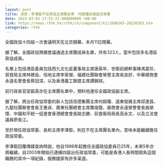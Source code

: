 ```yaml
---
layout: post
title: 消息：李澤鉅不在政協主席團名單　何超瓊邱達昌任常委
date: 2023-03-03 17:52:23.000000000 +08:00
link: https://news.rthk.hk/rthk/ch/component/k2/1690365-20230303.htm
categories: rthk
---
```


全國政協十四屆一次會議明天在北京開幕，本月11日閉幕。

據了解，全國政協預備會議通過主席團成員名單，共有323人，當中包括多名港區政協成員。

名單上包括港區委員包括西九文化區董事局主席唐英年、世衛前總幹事陳馮富珍、貿發局主席林建岳、恒地主席李家傑、福建社團聯會榮譽主席吳良好、中華總商會永遠名譽會長蔡冠深，以及香港義工聯盟主席譚錦球。

前行政長官梁振英亦在主席團名單中，預料他連任全國政協副主席。

據了解，將出任政協常委的新人包括信德集團主席何超瓊、遠東發展主席邱達昌、九龍社團聯會會長王惠貞、廣東社團總會主席龔俊龍、廠商會永遠榮譽會長施榮懷、中國和平統一促進會香港總會會長姚志勝、前食衞局局長高永文、以及立法會議員廖長江。

至於現任政協常委、長和主席李澤鉅，則在不在主席團名單內，意味未能繼續擔任政協常委。

李澤鉅回覆傳媒查詢時說，他自1998年起擔任全國政協委員已25年，未來5年亦將繼續，自2003年開始已連續四屆出任政協常委，可能是香港人長時間肩負這個職務的其中一項紀錄，服務國家有許多渠道。
